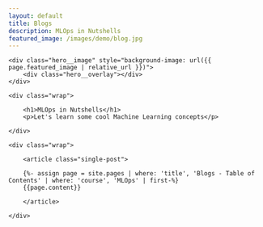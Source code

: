 ```yaml
---
layout: default
title: Blogs
description: MLOps in Nutshells
featured_image: /images/demo/blog.jpg
---
```


<section class="hero hero--single">

	<div class="hero__image" style="background-image: url({{ page.featured_image | relative_url }})">
		<div class="hero__overlay"></div>
	</div>

	<div class="wrap">

		<h1>MLOps in Nutshells</h1>
		<p>Let's learn some cool Machine Learning concepts</p>

	</div>

</section>

<section class="single">

	<div class="wrap">

		<article class="single-post">

		{%- assign page = site.pages | where: 'title', 'Blogs - Table of Contents' | where: 'course', 'MLOps' | first-%}
		{{page.content}}

		</article>

	</div>

</section>
